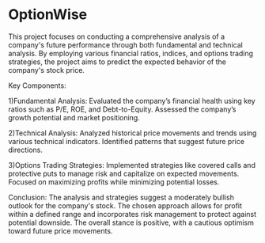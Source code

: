 # OptionWise
This project focuses on conducting a comprehensive analysis of a company's future performance through both fundamental and technical analysis. By employing various financial ratios, indices, and options trading strategies, the project aims to predict the expected behavior of the company's stock price.

Key Components:

1)Fundamental Analysis:
  Evaluated the company’s financial health using key ratios such as P/E, ROE, and Debt-to-Equity.
  Assessed the company’s growth potential and market positioning.

2)Technical Analysis:
  Analyzed historical price movements and trends using various technical indicators.
  Identified patterns that suggest future price directions.

3)Options Trading Strategies:
 Implemented strategies like covered calls and protective puts to manage risk and capitalize on expected movements.
 Focused on maximizing profits while minimizing potential losses.

Conclusion:
The analysis and strategies suggest a moderately bullish outlook for the company's stock. The chosen approach allows for profit within a defined range and incorporates risk management to protect against potential downside. The overall stance is positive, with a cautious optimism toward future price movements.
